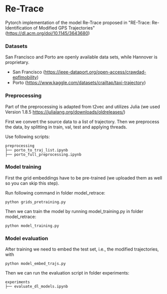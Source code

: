 # Re-Trace

Pytorch implementation of the model Re-Trace proposed in "RE-Trace: Re-Identification of Modified GPS Trajectories" (https://dl.acm.org/doi/10.1145/3643680)




### Datasets 

San Francisco and Porto are openly available data sets, while Hannover is proprietary. 

* San Francisco (https://ieee-dataport.org/open-access/crawdad-epflmobility)
* Porto (https://www.kaggle.com/datasets/crailtap/taxi-trajectory)

### Preprocessing

Part of the preprocessing is adapted from t2vec and utilizes Julia (we used Version 1.8.5 https://julialang.org/downloads/oldreleases/)

First we convert the source data to a list of trajectory. Then we preprocess the data, by splitting in train, val, test and applying threads. 

Use following scripts:

```
preprocessing
├── porto_to_traj_list.ipynb
├── porto_full_preprocessing.ipynb
```

### Model training

First the grid embeddings have to be pre-trained (we uploaded them as well so you can skip this step).

Run following command in folder model_retrace:

```
python grids_pretraining.py
```

Then we can train the model by running model_training.py in folder model_retrace:

```
python model_training.py
```


### Model evaluation

After training we need to embed the test set, i.e., the modified trajectories, with  

```
python model_embed_trajs.py
```

Then we can run the evaluation script in folder experiments:

```
experiments
├── evaluate_dl_models.ipynb
```


